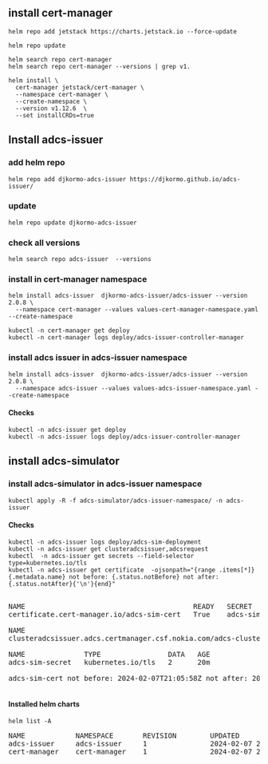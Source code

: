 ## install cert-manager 
```
helm repo add jetstack https://charts.jetstack.io --force-update
```
```
helm repo update
```
```
helm search repo cert-manager
helm search repo cert-manager --versions | grep v1.
```
```
helm install \
  cert-manager jetstack/cert-manager \
  --namespace cert-manager \
  --create-namespace \
  --version v1.12.6  \
  --set installCRDs=true
```

## Install adcs-issuer 

### add helm repo

```
helm repo add djkormo-adcs-issuer https://djkormo.github.io/adcs-issuer/
```

### update

``` 
helm repo update djkormo-adcs-issuer
```

### check all versions 
```
helm search repo adcs-issuer  --versions
```


### install in cert-manager namespace

```console 
helm install adcs-issuer  djkormo-adcs-issuer/adcs-issuer --version 2.0.8 \
  --namespace cert-manager --values values-cert-manager-namespace.yaml  --create-namespace
```


```
kubectl -n cert-manager get deploy
kubectl -n cert-manager logs deploy/adcs-issuer-controller-manager
```


### install adcs issuer in adcs-issuer namespace

```console 
helm install adcs-issuer  djkormo-adcs-issuer/adcs-issuer --version 2.0.8 \
  --namespace adcs-issuer --values values-adcs-issuer-namespace.yaml --create-namespace
```

#### Checks 
```
kubectl -n adcs-issuer get deploy
kubectl -n adcs-issuer logs deploy/adcs-issuer-controller-manager
```

## install adcs-simulator

### install adcs-simulator in adcs-issuer namespace

```
kubectl apply -R -f adcs-simulator/adcs-issuer-namespace/ -n adcs-issuer

```



#### Checks 
```
kubectl -n adcs-issuer logs deploy/adcs-sim-deployment
kubectl -n adcs-issuer get clusteradcsissuer,adcsrequest
kubectl  -n adcs-issuer get secrets --field-selector type=kubernetes.io/tls 
kubectl -n adcs-issuer get certificate  -ojsonpath="{range .items[*]}{.metadata.name} not before: {.status.notBefore} not after: {.status.notAfter}{'\n'}{end}" 
```

<pre>

NAME                                        READY   SECRET            AGE
certificate.cert-manager.io/adcs-sim-cert   True    adcs-sim-secret   25s

NAME                                                                            AGE
clusteradcsissuer.adcs.certmanager.csf.nokia.com/adcs-cluster-issuer-adcs-sim   22m

NAME              TYPE                DATA   AGE
adcs-sim-secret   kubernetes.io/tls   2      20m

adcs-sim-cert not before: 2024-02-07T21:05:58Z not after: 2025-02-06T21:05:58Z

</pre>


#### Installed helm charts 

```console
helm list -A
```
<pre>
NAME            NAMESPACE       REVISION        UPDATED                                 STATUS          CHART                           APP VERSION
adcs-issuer     adcs-issuer     1               2024-02-07 21:57:18.0829885 +0100 CET   deployed        adcs-issuer-2.0.8               2.0.8
cert-manager    cert-manager    1               2024-02-07 22:16:03.1434831 +0100 CET   deployed        cert-manager-v1.12.6            v1.12.6
</pre>
